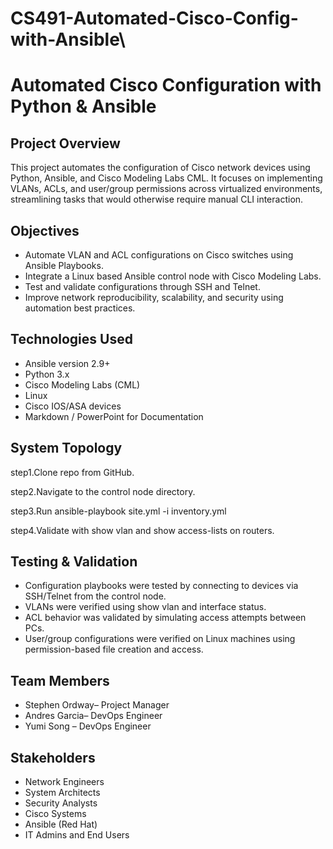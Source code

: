 # CS491-Automated-Cisco-Config-with-Ansible\

# Automated Cisco Configuration with Python & Ansible

## Project Overview
This project automates the configuration of Cisco network devices using Python, Ansible, and Cisco Modeling Labs CML. It focuses on implementing VLANs, ACLs, and user/group permissions across virtualized environments, streamlining tasks that would otherwise require manual CLI interaction.

## Objectives
- Automate VLAN and ACL configurations on Cisco switches using Ansible Playbooks.
- Integrate a Linux based Ansible control node with Cisco Modeling Labs.
- Test and validate configurations through SSH and Telnet.
- Improve network reproducibility, scalability, and security using automation best practices.

## Technologies Used
- Ansible version 2.9+
- Python 3.x 
- Cisco Modeling Labs (CML)
- Linux
- Cisco IOS/ASA devices
- Markdown / PowerPoint for Documentation


## System Topology
step1.Clone repo from GitHub.

step2.Navigate to the control node directory.

step3.Run ansible-playbook site.yml -i inventory.yml

step4.Validate with show vlan and show access-lists on routers.


## Testing & Validation
- Configuration playbooks were tested by connecting to devices via SSH/Telnet from the control node.
- VLANs were verified using show vlan and interface status.
- ACL behavior was validated by simulating access attempts between PCs.
- User/group configurations were verified on Linux machines using permission-based file creation and access.

##  Team Members
- Stephen Ordway– Project Manager  
- Andres Garcia– DevOps Engineer  
- Yumi Song – DevOps Engineer  

## Stakeholders
- Network Engineers  
- System Architects  
- Security Analysts  
- Cisco Systems  
- Ansible (Red Hat)  
- IT Admins and End Users

